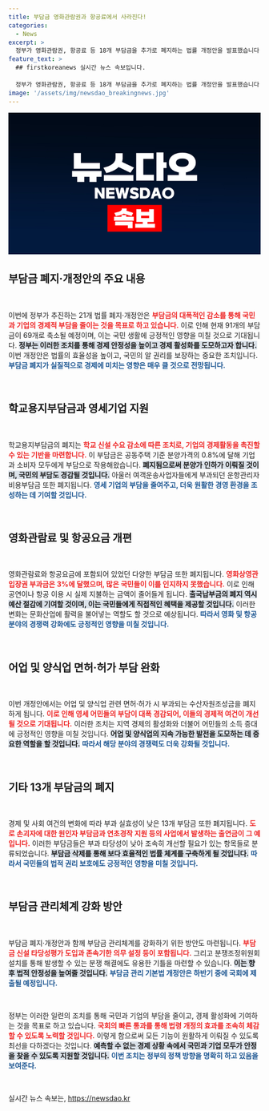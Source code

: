 ```yaml
---
title: 부담금 영화관람권과 항공료에서 사라진다!
categories:
  - News
excerpt: >
  정부가 영화관람권, 항공료 등 18개 부담금을 추가로 폐지하는 법률 개정안을 발표했습니다. 이번 조치로 부담금이 91개에서 69개로 줄어들며, 국민과 기업의 경제 부담이 대폭 경감될 전망입니다.
feature_text: >
  ## firstkoreanews 실시간 뉴스 속보입니다.

  정부가 영화관람권, 항공료 등 18개 부담금을 추가로 폐지하는 법률 개정안을 발표했습니다. 이번 조치로 부담금이 91개에서 69개로 줄어들며, 국민과 기업의 경제 부담이 대폭 경감될 전망입니다.
image: '/assets/img/newsdao_breakingnews.jpg'
---
```


<p><img src="/assets/img/newsdao_breakingnews.jpg" alt="firstkoreanews 속보" /></p>

<h2 data-ke-size="size26">부담금 폐지·개정안의 주요 내용</h2>

<p data-ke-size="size16">&nbsp;</p>

<p>이번에 정부가 추진하는 21개 법률 폐지·개정안은 <b><span style="color: #ee2323;">부담금의 대폭적인 감소를 통해 국민과 기업의 경제적 부담을 줄이는 것을 목표로 하고 있습니다.</span></b> 이로 인해 현재 91개의 부담금이 69개로 축소될 예정이며, 이는 국민 생활에 긍정적인 영향을 미칠 것으로 기대됩니다. <b><span style="background-color: #21538527;">정부는 이러한 조치를 통해 경제 안정성을 높이고 경제 활성화를 도모하고자 합니다.</span></b> 이번 개정안은 법률의 효율성을 높이고, 국민의 알 권리를 보장하는 중요한 조치입니다. <b><span style="color: #1a5490;">부담금 폐지가 실질적으로 경제에 미치는 영향은 매우 클 것으로 전망됩니다.</span></b></p>

<p data-ke-size="size16">&nbsp;</p>

<h2 data-ke-size="size26">학교용지부담금과 영세기업 지원</h2>

<p data-ke-size="size16">&nbsp;</p>

<p>학교용지부담금의 폐지는 <b><span style="color: #ee2323;">학교 신설 수요 감소에 따른 조치로, 기업의 경제활동을 촉진할 수 있는 기반을 마련합니다.</span></b> 이 부담금은 공동주택 기준 분양가격의 0.8%에 달해 기업과 소비자 모두에게 부담으로 작용해왔습니다. <b><span style="background-color: #21538527;">폐지됨으로써 분양가 인하가 이뤄질 것이며, 국민의 부담도 경감될 것입니다.</span></b> 아울러 여객운송사업자들에게 부과되던 운항관리자 비용부담금 또한 폐지됩니다. <b><span style="color: #1a5490;">영세 기업의 부담을 줄여주고, 더욱 원활한 경영 환경을 조성하는 데 기여할 것입니다.</span></b></p>

<p data-ke-size="size16">&nbsp;</p>

<h2 data-ke-size="size26">영화관람료 및 항공요금 개편</h2>

<p data-ke-size="size16">&nbsp;</p>

<p>영화관람료와 항공요금에 포함되어 있었던 다양한 부담금 또한 폐지됩니다. <b><span style="color: #ee2323;">영화상영관 입장권 부과금은 3%에 달했으며, 많은 국민들이 이를 인지하지 못했습니다.</span></b> 이로 인해 공연이나 항공 이용 시 실제 지불하는 금액이 줄어들게 됩니다. <b><span style="background-color: #21538527;">출국납부금의 폐지 역시 예산 절감에 기여할 것이며, 이는 국민들에게 직접적인 혜택을 제공할 것입니다.</span></b> 이러한 변화는 문화산업에 활력을 불어넣는 역할도 할 것으로 예상됩니다. <b><span style="color: #1a5490;">따라서 영화 및 항공 분야의 경쟁력 강화에도 긍정적인 영향을 미칠 것입니다.</span></b></p>

<p data-ke-size="size16">&nbsp;</p>

<h2 data-ke-size="size26">어업 및 양식업 면허·허가 부담 완화</h2>

<p data-ke-size="size16">&nbsp;</p>

<p>이번 개정안에서는 어업 및 양식업 관련 면허·허가 시 부과되는 수산자원조성금을 폐지하게 됩니다. <b><span style="color: #ee2323;">이로 인해 영세 어민들의 부담이 대폭 경감되어, 이들의 경제적 여건이 개선될 것으로 기대됩니다.</span></b> 이러한 조치는 지역 경제의 활성화와 더불어 어민들의 소득 증대에 긍정적인 영향을 미칠 것입니다. <b><span style="background-color: #21538527;">어업 및 양식업의 지속 가능한 발전을 도모하는 데 중요한 역할을 할 것입니다.</span></b> <b><span style="color: #1a5490;">따라서 해당 분야의 경쟁력도 더욱 강화될 것입니다.</span></b> </p>

<p data-ke-size="size16">&nbsp;</p>

<h2 data-ke-size="size26">기타 13개 부담금의 폐지</h2>

<p data-ke-size="size16">&nbsp;</p>

<p>경제 및 사회 여건의 변화에 따라 부과 실효성이 낮은 13개 부담금 또한 폐지됩니다. <b><span style="color: #ee2323;">도로 손괴자에 대한 원인자 부담금과 연초경작 지원 등의 사업에서 발생하는 출연금이 그 예입니다.</span></b> 이러한 부담금들은 부과 타당성이 낮아 조속히 개선할 필요가 있는 항목들로 분류되었습니다. <b><span style="background-color: #21538527;">부담금 삭제를 통해 보다 효율적인 법률 체계를 구축하게 될 것입니다.</span></b> <b><span style="color: #1a5490;">따라서 국민들의 법적 권리 보호에도 긍정적인 영향을 미칠 것입니다.</span></b></p>

<p data-ke-size="size16">&nbsp;</p>

<h2 data-ke-size="size26">부담금 관리체계 강화 방안</h2>

<p data-ke-size="size16">&nbsp;</p>

<p>부담금 폐지·개정안과 함께 부담금 관리체계를 강화하기 위한 방안도 마련됩니다. <b><span style="color: #ee2323;">부담금 신설 타당성평가 도입과 존속기한 의무 설정 등이 포함됩니다.</span></b> 그리고 분쟁조정위원회 설치를 통해 발생할 수 있는 분쟁 해결에도 유용한 기틀을 마련할 수 있습니다. <b><span style="background-color: #21538527;">이는 향후 법적 안정성을 높여줄 것입니다.</span></b> <b><span style="color: #1a5490;">부담금 관리 기본법 개정안은 하반기 중에 국회에 제출될 예정입니다.</span></b></p>

<p data-ke-size="size16">&nbsp;</p>

<p>정부는 이러한 일련의 조치를 통해 국민과 기업의 부담을 줄이고, 경제 활성화에 기여하는 것을 목표로 하고 있습니다. <b><span style="color: #ee2323;">국회의 빠른 통과를 통해 법령 개정의 효과를 조속히 체감할 수 있도록 노력할 것입니다.</span></b> 이렇게 함으로써 모든 기능이 원활하게 이뤄질 수 있도록 최선을 다하겠다는 것입니다. <b><span style="background-color: #21538527;">예측할 수 없는 경제 상황 속에서 국민과 기업 모두가 안정을 찾을 수 있도록 지원할 것입니다.</span></b>  <b><span style="color: #1a5490;">이번 조치는 정부의 정책 방향을 명확히 하고 있음을 보여준다.</span></b></p>

<p data-ke-size="size16">&nbsp;</p>
실시간 뉴스 속보는, <a href="https://newsdao.kr" rel="dofollow">https://newsdao.kr</a>


